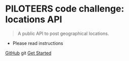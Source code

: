 # PILOTEERS code challenge: locations API 

> A public API to post geographical locations. 
- Please read instructions



[GitHub](https://github.com/docsifyjs/docsify/) git
[Get Started](#connecting-to-the-api)